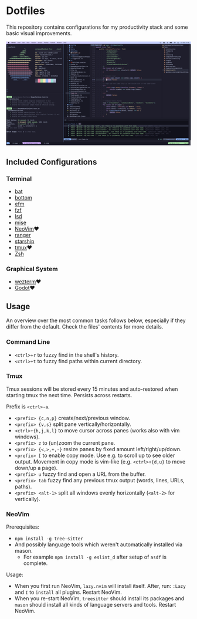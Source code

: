 # Dotfiles

This repository contains configurations for my productivity stack and some basic visual improvements.

[![Screenshot NeoVim 2023](./resources/2023_neovim.jpg)](https://github.com/schemar/dotfiles/raw/main/resources/2023_neovim.png)

## Included Configurations

### Terminal

- [bat](https://github.com/sharkdp/bat)
- [bottom](https://github.com/ClementTsang/bottom)
- [efm](https://github.com/mattn/efm-langserver)
- [fzf](https://github.com/junegunn/fzf)
- [lsd](https://github.com/lsd-rs/lsd)
- [mise](https://github.com/jdx/mise)
- [NeoVim](https://github.com/neovim/neovim)❤️
- [ranger](https://github.com/ranger/ranger)
- [starship](https://github.com/starship/starship)
- [tmux](https://github.com/tmux/tmux)❤️
- [Zsh](https://www.zsh.org/)

### Graphical System

- [wezterm](https://github.com/wez/wezterm)❤️
- [Godot](https://github.com/godotengine/godot)❤️

## Usage

An overview over the most common tasks follows below,
especially if they differ from the default.
Check the files' contents for more details.

### Command Line

- `<ctrl>+r` to fuzzy find in the shell's history.
- `<ctrl>+t` to fuzzy find paths within current directory.

### Tmux

Tmux sessions will be stored every 15 minutes and auto-restored when starting tmux the next time.
Persists across restarts.

Prefix is `<ctrl>-a`.

- `<prefix> {c,n,p}` create/next/previous window.
- `<prefix> {v,s}` split pane vertically/horizontally.
- `<ctrl>+{h,j,k,l}` to move cursor across panes (works also with vim windows).
- `<prefix> z` to (un)zoom the current pane.
- `<prefix> {<,>,+,-}` resize panes by fixed amount left/right/up/down.
- `<prefix> [` to enable copy mode. Use e.g. to scroll up to see older output.
  Movement in copy mode is vim-like (e.g. `<ctrl>+{d,u}` to move down/up a page).
- `<prefix> u` fuzzy find and open a URL from the buffer.
- `<prefix> tab` fuzzy find any previous tmux output (words, lines, URLs, paths).
- `<prefix> <alt-1>` split all windows evenly horizontally (`<alt-2>` for vertically).

### NeoVim

Prerequisites:

- `npm install -g tree-sitter`
- And possibly language tools which weren't automatically installed via mason.
  - For example `npm install -g eslint_d` after setup of `asdf` is complete.

Usage:

- When you first run NeoVim, `lazy.nvim` will install itself.
  After, run: `:Lazy` and `I` to `install` all plugins.
  Restart NeoVim.
- When you re-start NeoVim, `treesitter` should install its packages and `mason`
  should install all kinds of language servers and tools.
  Restart NeoVim.
